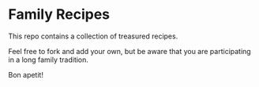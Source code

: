 # Family Recipes

This repo contains a collection of treasured recipes.

Feel free to fork and add your own, but be aware that you are participating in a long family tradition. 

Bon apetit!
